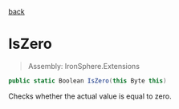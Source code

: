 ﻿

[back](/IronSphere.Extensions/ByteExtension)

# IsZero

> Assembly: IronSphere.Extensions

```csharp
public static Boolean IsZero(this Byte this)
```

Checks whether the actual value is equal to zero.

 
